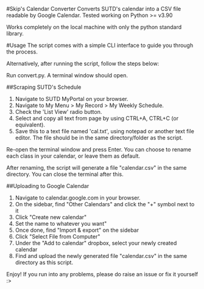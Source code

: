 #Skip's Calendar Converter
Converts SUTD's calendar into a CSV file readable by Google Calendar.
Tested working on Python >= v3.90

Works completely on the local machine with only the python standard library.

#Usage
The script comes with a simple CLI interface to guide you through the process. 

Alternatively, after running the script, follow the steps below:

Run convert.py. A terminal window should open.

##Scraping SUTD's Schedule
1. Navigate to SUTD MyPortal on your browser.
2. Navigate to My Menu > My Record > My Weekly Schedule.
3. Check the 'List View' radio button.
4. Select and copy all text from page by using CTRL+A, CTRL+C (or equivalent).
5. Save this to a text file named 'cal.txt', using notepad or another text file editor. The file should be in the same directory/folder as the script.

Re-open the terminal window and press Enter. You can choose to rename each class in your calendar, or leave them as default.

After renaming, the script will generate a file "calendar.csv" in the same directory. You can close the terminal after this.

##Uploading to Google Calendar
1. Navigate to calendar.google.com in your browser.
2. On the sidebar, find "Other Calendars" and click the "+" symbol next to it
3. Click "Create new calendar"
4. Set the name to whatever you want"
5. Once done, find "Import & export" on the sidebar
6. Click "Select File from Computer"
7. Under the "Add to calendar" dropbox, select your newly created calendar
8. Find and upload the newly generated file "calendar.csv" in the same directory as this script.

Enjoy! If you run into any problems, please do raise an issue or fix it yourself :>